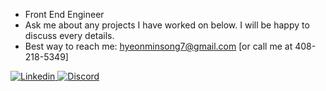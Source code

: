 <!--
**luke-song/luke-song** is a ✨ _special_ ✨ repository because its `README.md` (this file) appears on your GitHub profile.

Here are some ideas to get you started:

- 🔭 I’m currently working on ...
- 🌱 I’m currently learning ...
- 👯 I’m looking to collaborate on ...
- 🤔 I’m looking for help with ...
- 💬 Ask me about ...
- 📫 How to reach me: ...
- 😄 Pronouns: ...
- ⚡ Fun fact: ...
-->
  <!-- * 🎓 Studying Software Engineering at San Jose State University -->
  *  Front End Engineer
  *  Ask me about any projects I have worked on below. I will be happy to discuss every details.
  *  Best way to reach me: hyeonminsong7@gmail.com [or call me at 408-218-5349]
  <a href="https://www.linkedin.com/in/luke-song/">
  <img
    alt="Linkedin"
    src="https://img.shields.io/badge/linkedin-0077B5?logo=linkedin&logoColor=white&style=for-the-badge"
  />
</a>
</a>
<a href="https://discord.com/users/lukesong.eth#2181">
  <img
    alt="Discord"
    src="https://img.shields.io/badge/Discord-7289DA?style=for-the-badge&logo=discord&logoColor=white"
  />
</a>


<a href="https://github.com/luke-song">
</a>
 <br>
 <br />

